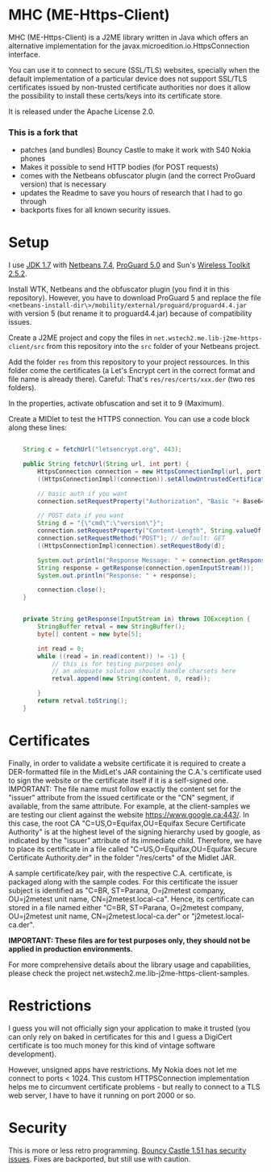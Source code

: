 # MHC (ME-Https-Client)

MHC (ME-Https-Client) is a J2ME library written in Java which offers an alternative implementation
for the javax.microedition.io.HttpsConnection interface.

You can use it to connect to secure (SSL/TLS) websites, specially when the default implementation
of a particular device does not support SSL/TLS certificates issued by non-trusted certificate
authorities nor does it allow the possibility to install these certs/keys into its certificate store.

It is released under the Apache License 2.0.

### This is a fork that

* patches (and bundles) Bouncy Castle to make it work with S40 Nokia phones
* Makes it possible to send HTTP bodies (for POST requests)
* comes with the Netbeans obfuscator plugin (and the correct ProGuard version) that is necessary
* updates the Readme to save you hours of research that I had to go through
* backports fixes for all known security issues.

# Setup

I use [JDK 1.7](https://www.oracle.com/technetwork/java/javase/downloads/java-archive-downloads-javase7-521261.html) with [Netbeans 7.4](https://netbeans.org/downloads/7.4/), [ProGuard 5.0](https://sourceforge.net/projects/proguard/files/proguard/5.0/) and Sun's [Wireless Toolkit 2.5.2](https://www.oracle.com/technetwork/java/download-135801.html).

Install WTK, Netbeans and the obfuscator plugin (you find it in this repository). However, you have to download ProGuard 5 and replace the file `<netbeans-install-dir\>/mobility/external/proguard/proguard4.4.jar` with version 5 (but rename it to proguard4.4.jar) because of compatibility issues.

Create a J2ME project and copy the files in `net.wstech2.me.lib-j2me-https-client/src` from this repository into the `src` folder of your Netbeans project.

Add the folder `res` from this repository to your project ressources. In this folder come the certificates (a Let's Encrypt cert in the correct format and file name is already there). Careful: That's `res/res/certs/xxx.der` (two res folders).

In the properties, activate obfuscation and set it to 9 (Maximum).

Create a MIDlet to test the HTTPS connection. You can use a code block along these lines:

```Java

    String c = fetchUrl("letsencrypt.org", 443);

    public String fetchUrl(String url, int port) {
        HttpsConnection connection = new HttpsConnectionImpl(url, port, "");
        ((HttpsConnectionImpl)(connection)).setAllowUntrustedCertificates(true); // has an effect?

        // basic auth if you want
        connection.setRequestProperty("Authorization", "Basic "+ Base64.toBase64String("user:password".getBytes()));

        // POST data if you want
        String d = "{\"cmd\":\"version\"}";
        connection.setRequestProperty("Content-Length", String.valueOf(d.getBytes().length));
        connection.setRequestMethod("POST"); // default: GET
        ((HttpsConnectionImpl)connection).setRequestBody(d);

        System.out.println("Response Message: " + connection.getResponseMessage());
        String response = getResponse(connection.openInputStream());
        System.out.println("Response: " + response);

        connection.close();
    }


    private String getResponse(InputStream in) throws IOException {
        StringBuffer retval = new StringBuffer();
        byte[] content = new byte[5];

        int read = 0;
        while ((read = in.read(content)) != -1) {
        	// this is for testing purposes only
        	// an adequate solution should handle charsets here
        	retval.append(new String(content, 0, read));

        }
        return retval.toString();
    }
```


# Certificates
Finally, in order to validate a website certificate it is required to create a DER-formatted file in
the MidLet's JAR containing the C.A.'s certificate used to sign the website or the certificate
itself if it is a self-signed one.
IMPORTANT: The file name must follow exactly the content set for the "issuer" attribute from the
issued certificate or the "CN" segment, if available, from the same attribute. For example, at the
client-samples we are testing our client against the website https://www.google.ca:443/.
In this case, the root CA "C=US,O=Equifax,OU=Equifax Secure Certificate Authority" is at the
highest level of the signing hierarchy used by google, as indicated by the "issuer" attribute of its
immediate child. Therefore, we have to place its certificate in a file called
"C=US,O=Equifax,OU=Equifax Secure Certificate Authority.der" in the folder "/res/certs" of the Midlet JAR.

A sample certificate/key pair, with the respective C.A. certificate, is packaged along with
the sample codes.
For this certificate the issuer subject is identified as
"C=BR, ST=Parana, O=j2metest company, OU=j2metest unit name, CN=j2metest.local-ca".
Hence, its certificate can stored in a file named either
"C=BR, ST=Parana, O=j2metest company, OU=j2metest unit name, CN=j2metest.local-ca.der"
or "j2metest.local-ca.der".

<b>IMPORTANT: These files are for test purposes only, they should not be applied in production
environments.</b>

For more comprehensive details about the library usage and capabilities, please check the project
net.wstech2.me.lib-j2me-https-client-samples.

# Restrictions
I guess you will not officially sign your application to make it trusted (you can only rely on baked in certificates for this and I guess a DigiCert certificate is too much money for this kind of vintage software development).

However, unsigned apps have restrictions. My Nokia does not let me connect to ports < 1024. This custom HTTPSConnection implementation helps me to circumvent certificate problems - but really to connect to a TLS web server, I have to have it running on port 2000 or so.

# Security

This is more or less retro programming. [Bouncy Castle 1.51 has security issues](https://nvd.nist.gov/vuln/search/results?adv_search=true&cves=on&cpe_version=cpe%3A%2Fa%3Abouncycastle%3Alegion-of-the-bouncy-castle-java-crytography-api%3A1.51).
   Fixes are backported, but still use with caution.
